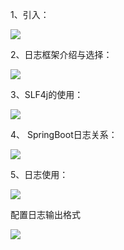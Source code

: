 1、引入：

![](https://cdn.jsdelivr.net/gh/HelloAllenW/BlogAssets/images/202405161117402.png)

2、日志框架介绍与选择：

![](https://cdn.jsdelivr.net/gh/HelloAllenW/BlogAssets/images/202405161117592.png)

3、SLF4j的使用：

![](https://cdn.jsdelivr.net/gh/HelloAllenW/BlogAssets/images/202405161118740.png)

4、 SpringBoot日志关系：

![](https://cdn.jsdelivr.net/gh/HelloAllenW/BlogAssets/images/202405161118679.png)

5、日志使用：

![](https://cdn.jsdelivr.net/gh/HelloAllenW/BlogAssets/images/202405161118590.png)

配置日志输出格式

![](https://cdn.jsdelivr.net/gh/HelloAllenW/BlogAssets/images/202405161118435.png)

